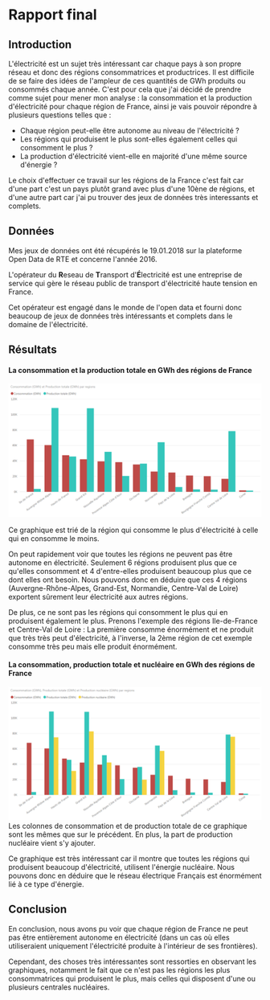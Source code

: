 # Rapport final

## Introduction
L'électricité est un sujet très intéressant car chaque pays à son propre réseau et donc des régions consommatrices et productrices. Il est difficile de se faire des idées de l'ampleur de ces quantités de GWh produits ou consommés chaque année. C'est pour cela que j'ai décidé de prendre comme sujet pour mener mon analyse : la consommation et la production d'électricité pour chaque région de France, ainsi je vais pouvoir répondre à plusieurs questions telles que :

- Chaque région peut-elle être autonome au niveau de l'électricité ?
- Les régions qui produisent le plus sont-elles également celles qui consomment le plus ?
- La production d'électricité vient-elle en majorité d'une même source d'énergie ?

Le choix d'effectuer ce travail sur les régions de la France c'est fait car d'une part c'est un pays plutôt grand avec plus d'une 10ène de régions, et d'une autre part car j'ai pu trouver des jeux de données très interessants et complets.

## Données
Mes jeux de données ont été récupérés le 19.01.2018 sur la plateforme Open Data de RTE et concerne l'année 2016.

L'opérateur du **R**eseau de **T**ransport d'**É**lectricité est une entreprise de service qui gère le réseau public de transport d'électricité haute tension en France.

Cet opérateur est engagé dans le monde de l'open data et fourni donc beaucoup de jeux de données très intéressants et complets dans le domaine de l'électricité.

## Résultats
#### La consommation et la production totale en GWh des régions de France
![Graphique 1](https://github.com/gollgot/BI1-project/blob/master/figures/final/conso_prod-tot.png "Consommation et Production des régions de France")

Ce graphique est trié de la région qui consomme le plus d'électricité à celle qui en consomme le moins.

On peut rapidement voir que toutes les régions ne peuvent pas être autonome en électricité. Seulement 6 régions produisent plus que ce qu'elles consomment et 4 d'entre-elles produisent beaucoup plus que ce dont elles ont besoin. Nous pouvons donc en déduire que ces 4 régions (Auvergne-Rhône-Alpes, Grand-Est, Normandie, Centre-Val de Loire) exportent sûrement leur électricité aux autres régions.

De plus, ce ne sont pas les régions qui consomment le plus qui en produisent également le plus. Prenons l'exemple des régions Ile-de-France et Centre-Val de Loire : La première consomme énormément et ne produit que très très peut d'électricité, à l'inverse, la 2ème région de cet exemple consomme très peu mais elle produit énormément.

#### La consommation, production totale et nucléaire en GWh des régions de France
![Graphique 2](https://github.com/gollgot/BI1-project/blob/master/figures/final/conso_prod-tot_prod-nucl.png "Consommation¨, production totale et nucléaire des régions de France")
Les colonnes de consommation et de production totale de ce graphique sont les mêmes que sur le précédent. En plus, la part de production nucléaire vient s'y ajouter.

Ce graphique est très intéressant car il montre que toutes les régions qui produisent beaucoup d'électricité, utilisent l'énergie nucléaire. Nous pouvons donc en déduire que le réseau électrique Français est énormément lié à ce type d'énergie.

## Conclusion
En conclusion, nous avons pu voir que chaque région de France ne peut pas être entièrement autonome en électricité (dans un cas où elles utiliseraient uniquement l'électricité produite à l'intérieur de ses frontières).

Cependant, des choses très intéressantes sont ressorties en observant les graphiques, notamment le fait que ce n'est pas les régions les plus consommatrices qui produisent le plus, mais celles qui disposent d'une ou plusieurs centrales nucléaires.